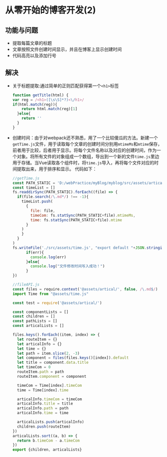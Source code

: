 # 从零开始的博客开发(2)

## 功能与问题

- 提取每篇文章的标题
- 文章按照文件创建时间显示，并且在博客上显示创建时间
- 代码高亮以及添加行号

## 解决

- 关于标题提取:通过简单的正则匹配获得第一个`<h1>`标签
  ```javascript
  function getTitle(html) {
  var reg = /<h1>([\s\S]*?)<\/h1>/
  if(html.match(reg)){
      return html.match(reg)[1]
    }else{
      return ''
    }
  }
  ```
- 创建时间：由于对webpack还不熟悉，用了一个比较傻瓜的方法。新建一个`getTime.js`文件，用于读取每个文章的创建时间分别用`mtimeMs`和`mtime`保存，前者用于比较，后者用于显示。将每个文件名称以及对应的创建时间，作为一个对象。将所有文件的对象组成一个数组，导出到一个新的文件`time.js`里边用于存储。当Vue读取各个组件时，将`time.js`导入，再将每个文件对应的时间提取出来，用于排序和显示。  代码如下：
  ```javascript
  //getTime.js
  const PATH_STATIC = 'D:/webPractice/myBlog/myblog/src/assets/artical/'
  const timeList = []
  fs.readdirSync(PATH_STATIC).forEach((file) => { 
    if(file.search(/\.md*/) !== -1){
      timeList.push(
        {
          file: file,
          timeCom: fs.statSync(PATH_STATIC+file).mtimeMs,
          time: fs.statSync(PATH_STATIC+file).mtime
        }
      )
      }
    }
  )
  fs.writeFile('./src/assets/time.js', "export default "+JSON.stringify(timeList), (err) => {
        if(err){
          console.log(err)
        }else{
          console.log("文件修改时间写入成功！")
        }
  })

  //fileAPI.js
  const files = require.context('@assets/artical/', false, /\.md$/)
  import Time from "@assets/time.js"

  const test = require('@assets/artical/')

  const componentLists = []
  const children = []
  const pathLists = []
  const articalLists = []

  files.keys().forEach((item, index) => {
    let routeItem = {}
    let articalInfo = {}
    let time = {}
    let path = item.slice(2, -3)
    let component = files(files.keys()[index]).default
    let title = component.data.title
    let timeCom = 0
    routeItem.path = path
    routeItem.component = component

    timeCom = Time[index].timeCom
    time = Time[index].time

    articalInfo.timeCom = timeCom
    articalInfo.title = title
    articalInfo.path = path
    articalInfo.time = time

    articalLists.push(articalInfo)
    children.push(routeItem)
  })
  articalLists.sort((a, b) => {
    return b.timeCom - a.timeCom
  })
  export {children, articalLists} 
  ```
